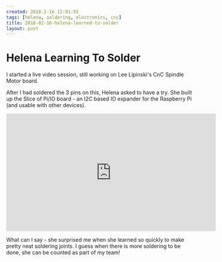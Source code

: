 ```yaml
---
created: 2018-2-16 12:01:55
tags: [helena, soldering, electronics, cnc]
title: 2018-02-16-helena-learned-to-solder
layout: post
---
```

# Helena Learning To Solder

I started a live video session, still working on Lee Lipinski's CnC Spindle Motor board.

After I had soldered the 3 pins on this, Helena asked to have a try. She built up the Slice of Pi/IO board - an I2C based IO expander for the Raspberry Pi (and usable with other devices).

<div class="embed-responsive embed-responsive-16by9">
<iframe width="560" height="315" src="https://www.youtube.com/embed/pRF0kzrXNXM" frameborder="0" allowfullscreen="True"></iframe>
</div>

What can I say - she surprised me when she learned so quickly to make pretty neat soldering joints. I guess when there is more soldering to be done, she can be counted as part of my team!

